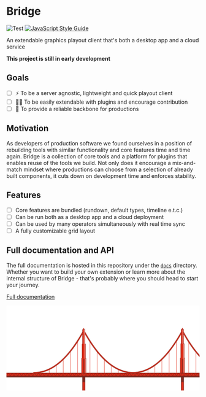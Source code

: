 
# Bridge  
![Test](https://github.com/svt/bridge/actions/workflows/.github/workflows/test.yml/badge.svg?branch=main)
[![JavaScript Style Guide](https://img.shields.io/badge/code_style-standard-brightgreen.svg)](https://standardjs.com)  

An extendable graphics playout client that's both a desktop app and a cloud service

**This project is still in early development**

## Goals

- [ ] ⚡️ To be a server agnostic, lightweight and quick playout client
- [ ] 🧑‍💻 To be easily extendable with plugins and encourage contribution 
- [ ] 💪 To provide a reliable backbone for productions

## Motivation  

As developers of production software we found ourselves in a position of rebuilding tools with similar functionality and core features time and time again. Bridge is a collection of core tools and a platform for plugins that enables reuse of the tools we build. Not only does it encourage a mix-and-match mindset where productions can choose from a selection of already built components, it cuts down on development time and enforces stability.

## Features

- [ ] Core features are bundled (rundown, default types, timeline e.t.c.)
- [ ] Can be run both as a desktop app and a cloud deployment
- [ ] Can be used by many operators simultaneously with real time sync
- [ ] A fully customizable grid layout

## Full documentation and API

The full documentation is hosted in this repository under the [`docs`](/docs/README.md) directory. Whether you want to build your own extension or learn more about the internal structure of Bridge - that's probably where you should head to start your journey.

[Full documentation](/docs/README.md)

<img src="media/footer.png" alt="drawing"/>

